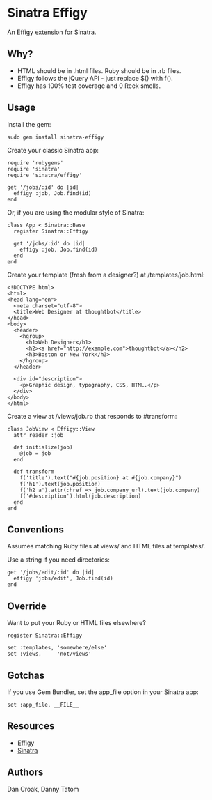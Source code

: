 Sinatra Effigy
==============

An Effigy extension for Sinatra.

Why?
----

* HTML should be in .html files. Ruby should be in .rb files.
* Effigy follows the jQuery API - just replace $() with f().
* Effigy has 100% test coverage and 0 Reek smells.

Usage
-----

Install the gem:

    sudo gem install sinatra-effigy

Create your classic Sinatra app:

    require 'rubygems'
    require 'sinatra'
    require 'sinatra/effigy'

    get '/jobs/:id' do |id|
      effigy :job, Job.find(id)
    end

Or, if you are using the modular style of Sinatra:

    class App < Sinatra::Base
      register Sinatra::Effigy

      get '/jobs/:id' do |id|
        effigy :job, Job.find(id)
      end
    end

Create your template (fresh from a designer?) at /templates/job.html:

    <!DOCTYPE html>
    <html>
    <head lang="en">
      <meta charset="utf-8">
      <title>Web Designer at thoughtbot</title>
    </head>
    <body>
      <header>
        <hgroup>
          <h1>Web Designer</h1>
          <h2><a href="http://example.com">thoughtbot</a></h2>
          <h3>Boston or New York</h3>
        </hgroup>
      </header>

      <div id="description">
        <p>Graphic design, typography, CSS, HTML.</p>
      </div>
    </body>
    </html>

Create a view at /views/job.rb that responds to #transform:

    class JobView < Effigy::View
      attr_reader :job

      def initialize(job)
        @job = job
      end

      def transform
        f('title').text("#{job.position} at #{job.company}")
        f('h1').text(job.position)
        f('h2 a').attr(:href => job.company_url).text(job.company)
        f('#description').html(job.description)
      end
    end

Conventions
-----------

Assumes matching Ruby files at views/ and HTML files at templates/.

Use a string if you need directories:

    get '/jobs/edit/:id' do |id|
      effigy 'jobs/edit', Job.find(id)
    end

Override
--------

Want to put your Ruby or HTML files elsewhere?

    register Sinatra::Effigy

    set :templates, 'somewhere/else'
    set :views,     'not/views'

Gotchas
-------

If you use Gem Bundler, set the app_file option in your Sinatra app:

    set :app_file, __FILE__

Resources
---------

* [Effigy](http://github.com/jferris/effigy)
* [Sinatra](http://sinatrarb.com)

Authors
-------

Dan Croak, Danny Tatom
